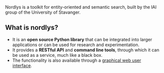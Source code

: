Nordlys is a toolkit for entity-oriented and semantic search, built by the IAI group of the University of Stavanger.

## What is nordlys?

  * It is an **open source Python library** that can be integrated into larger applications or can be used for research and experimentation.
  * It provides a **RESTful API** and **command line tools**, through which it can be used as a service, much like a black box.
  * The functionality is also available through a [graphical web user interface](http://gui.nordlys.cc).
